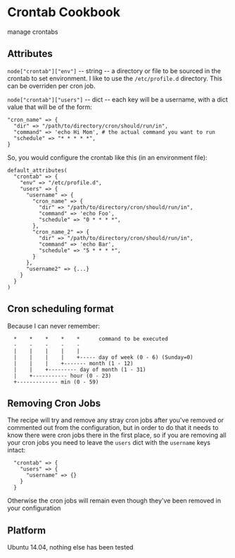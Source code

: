 # Crontab Cookbook

manage crontabs

## Attributes

`node["crontab"]["env"]` -- string -- a directory or file to be sourced in the crontab to set environment. I like to use the `/etc/profile.d` directory. This can be overriden per cron job.

`node["crontab"]["users"]` -- dict -- each key will be a username, with a dict value that will be of the form:

    "cron_name" => {
      "dir" => "/path/to/directory/cron/should/run/in",
      "command" => 'echo Hi Mom', # the actual command you want to run
      "schedule" => "* * * * *",
    }


So, you would configure the crontab like this (in an environment file):

    default_attributes(
      "crontab" => {
        "env" => "/etc/profile.d",
        "users" => {
          "username" => {
            "cron_name" => {
              "dir" => "/path/to/directory/cron/should/run/in",
              "command" => 'echo Foo',
              "schedule" => "0 * * * *",
            },
            "cron_name_2" => {
              "dir" => "/path/to/directory/cron/should/run/in",
              "command" => 'echo Bar',
              "schedule" => "5 * * * *",
            }
          },
          "username2" => {...}
        }
      }
    )


## Cron scheduling format

Because I can never remember:

      *    *    *    *    *      command to be executed
      -    -    -    -    -
      |    |    |    |    |
      |    |    |    |    +----- day of week (0 - 6) (Sunday=0)
      |    |    |    +------- month (1 - 12)
      |    |    +--------- day of month (1 - 31)
      |    +----------- hour (0 - 23)
      +------------- min (0 - 59)


## Removing Cron Jobs

The recipe will try and remove any stray cron jobs after you've removed or commented out from the configuration, but in order to do that it needs to know there were cron jobs there in the first place, so if you are removing all your cron jobs you need to leave the `users` dict with the `username` keys intact:

      "crontab" => {
        "users" => {
          "username" => {}
        }
      }

Otherwise the cron jobs will remain even though they've been removed in your configuration

## Platform

Ubuntu 14.04, nothing else has been tested

